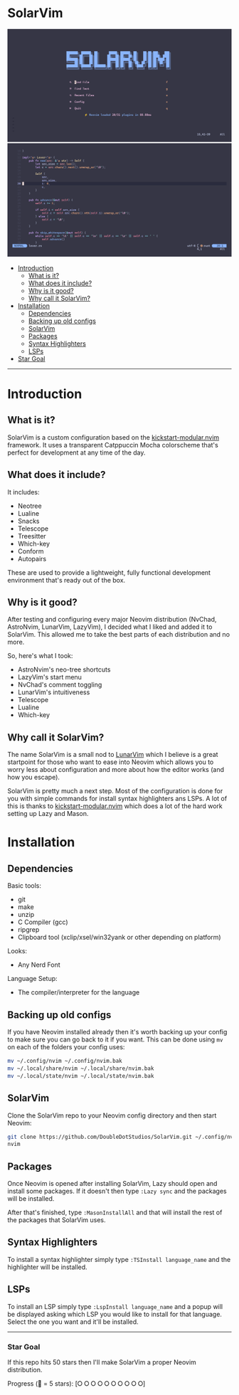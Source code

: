 # SolarVim

![Preview of SolarVim](./assets/Preview.png)
![Preview of Programming in SolarVim](./assets/CodePreview.png)

- [Introduction](#introduction)
  - [What is it?](#what-is-it)
  - [What does it include?](#what-does-it-include)
  - [Why is it good?](#why-is-it-good)
  - [Why call it SolarVim?](#why-call-it-solarvim)
- [Installation](#installation)
  - [Dependencies](#dependencies)
  - [Backing up old configs](#backing-up-old-configs)
  - [SolarVim](#solarvim)
  - [Packages](#packages)
  - [Syntax Highlighters](#syntax-highlighters)
  - [LSPs](#lsps)
- [Star Goal](#star-goal)

---
# Introduction

## What is it?
SolarVim is a custom configuration based on the [kickstart-modular.nvim](https://github.com/dam9000/kickstart-modular.nvim) framework. It uses a transparent Catppuccin Mocha colorscheme that's perfect for development at any time of the day.

## What does it include?

It includes:
- Neotree
- Lualine
- Snacks
- Telescope
- Treesitter
- Which-key
- Conform
- Autopairs

These are used to provide a lightweight, fully functional development environment that's ready out of the box.

## Why is it good?
After testing and configuring every major Neovim distribution (NvChad, AstroNvim, LunarVim, LazyVim), I decided what I liked and added it to SolarVim. This allowed me to take the best parts of each distribution and no more.

So, here's what I took:
- AstroNvim's neo-tree shortcuts
- LazyVim's start menu
- NvChad's comment toggling
- LunarVim's intuitiveness
- Telescope
- Lualine
- Which-key

## Why call it SolarVim?
The name SolarVim is a small nod to [LunarVim](https://www.lunarvim.org/) which I believe is a great startpoint for those who want to ease into Neovim which allows you to worry less about configuration and more about how the editor works (and how you escape).

SolarVim is pretty much a next step. Most of the configuration is done for you with simple commands for install syntax highlighters ans LSPs. A lot of this is thanks to [kickstart-modular.nvim](https://github.com/dam9000/kickstart-modular.nvim) which does a lot of the hard work setting up Lazy and Mason.

# Installation

## Dependencies

Basic tools: 
- git
- make
- unzip
- C Compiler (gcc)
- ripgrep
- Clipboard tool (xclip/xsel/win32yank or other depending on platform)

Looks:
- Any Nerd Font
  
Language Setup:
- The compiler/interpreter for the language

## Backing up old configs
If you have Neovim installed already then it's worth backing up your config to make sure you can go back to it if you want.
This can be done using `mv` on each of the folders your config uses:
```sh
mv ~/.config/nvim ~/.config/nvim.bak
mv ~/.local/share/nvim ~/.local/share/nvim.bak
mv ~/.local/state/nvim ~/.local/state/nvim.bak
```

## SolarVim
Clone the SolarVim repo to your Neovim config directory and then start Neovim:
```sh
git clone https://github.com/DoubleDotStudios/SolarVim.git ~/.config/nvim
nvim
```

## Packages
Once Neovim is opened after installing SolarVim, Lazy should open and install some packages. If it doesn't then type `:Lazy sync` and the packages will be installed.

After that's finished, type `:MasonInstallAll` and that will install the rest of the packages that SolarVim uses.

## Syntax Highlighters
To install a syntax highlighter simply type `:TSInstall language_name` and the highlighter will be installed.

## LSPs
To install an LSP simply type `:LspInstall language_name` and a popup will be displayed asking which LSP you would like to install for that language. Select the one you want and it'll be installed.

---

### Star Goal

If this repo hits 50 stars then I'll make SolarVim a proper Neovim distribution.

Progress ( = 5 stars): \[⭘ ⭘ ⭘ ⭘ ⭘ ⭘ ⭘ ⭘ ⭘ ⭘\]
